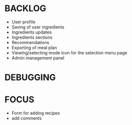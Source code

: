 # BACKLOG

* User profile
* Saving of user ingredients
* Ingredients updates
* Ingredients sections
* Recommendations
* Exporting of meal plan
* Viewing/selecting mode icon for the selection menu page
* Admin management panel

# DEBUGGING

# FOCUS

* Form for adding recipes
* add comments

